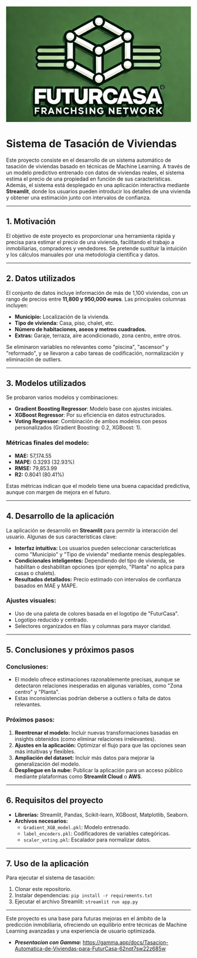 ![alt text](imgs/logo_futurcasa.png)
# Sistema de Tasación de Viviendas

Este proyecto consiste en el desarrollo de un sistema automático de tasación de viviendas basado en técnicas de Machine Learning. A través de un modelo predictivo entrenado con datos de viviendas reales, el sistema estima el precio de una propiedad en función de sus características. Además, el sistema está desplegado en una aplicación interactiva mediante **Streamlit**, donde los usuarios pueden introducir los detalles de una vivienda y obtener una estimación junto con intervalos de confianza.

---

## 1. Motivación

El objetivo de este proyecto es proporcionar una herramienta rápida y precisa para estimar el precio de una vivienda, facilitando el trabajo a inmobiliarias, compradores y vendedores. Se pretende sustituir la intuición y los cálculos manuales por una metodología científica y datos.

---

## 2. Datos utilizados

El conjunto de datos incluye información de más de 1,100 viviendas, con un rango de precios entre **11,800 y 950,000 euros**. Las principales columnas incluyen:

- **Municipio:** Localización de la vivienda.
- **Tipo de vivienda:** Casa, piso, chalet, etc.
- **Número de habitaciones, aseos y metros cuadrados.**
- **Extras:** Garaje, terraza, aire acondicionado, zona centro, entre otros.

Se eliminaron variables no relevantes como "piscina", "ascensor" y "reformado", y se llevaron a cabo tareas de codificación, normalización y eliminación de outliers.

---

## 3. Modelos utilizados

Se probaron varios modelos y combinaciones:

- **Gradient Boosting Regressor**: Modelo base con ajustes iniciales.
- **XGBoost Regressor**: Por su eficiencia en datos estructurados.
- **Voting Regressor**: Combinación de ambos modelos con pesos personalizados (Gradient Boosting: 0.2, XGBoost: 1).

### Métricas finales del modelo:
- **MAE:** 57,174.55
- **MAPE:** 0.3293 (32.93%)
- **RMSE:** 79,853.99
- **R2:** 0.8041 (80.41%)

Estas métricas indican que el modelo tiene una buena capacidad predictiva, aunque con margen de mejora en el futuro.

---

## 4. Desarrollo de la aplicación

La aplicación se desarrolló en **Streamlit** para permitir la interacción del usuario. Algunas de sus características clave:

- **Interfaz intuitiva:** Los usuarios pueden seleccionar características como "Municipio" y "Tipo de vivienda" mediante menús desplegables.
- **Condicionales inteligentes:** Dependiendo del tipo de vivienda, se habilitan o deshabilitan opciones (por ejemplo, "Planta" no aplica para casas o chalets).
- **Resultados detallados:** Precio estimado con intervalos de confianza basados en MAE y MAPE.

### Ajustes visuales:
- Uso de una paleta de colores basada en el logotipo de "FuturCasa".
- Logotipo reducido y centrado.
- Selectores organizados en filas y columnas para mayor claridad.

---

## 5. Conclusiones y próximos pasos

### Conclusiones:
- El modelo ofrece estimaciones razonablemente precisas, aunque se detectaron relaciones inesperadas en algunas variables, como "Zona centro" y "Planta".
- Estas inconsistencias podrían deberse a outliers o falta de datos relevantes.

### Próximos pasos:
1. **Reentrenar el modelo:** Incluir nuevas transformaciones basadas en insights obtenidos (como eliminar relaciones irrelevantes).
2. **Ajustes en la aplicación:** Optimizar el flujo para que las opciones sean más intuitivas y flexibles.
3. **Ampliación del dataset:** Incluir más datos para mejorar la generalización del modelo.
4. **Despliegue en la nube:** Publicar la aplicación para un acceso público mediante plataformas como **Streamlit Cloud** o **AWS**.

---

## 6. Requisitos del proyecto

- **Librerías:** Streamlit, Pandas, Scikit-learn, XGBoost, Matplotlib, Seaborn.
- **Archivos necesarios:**
  - `Gradient_XGB_model.pkl`: Modelo entrenado.
  - `label_encoders.pkl`: Codificadores de variables categóricas.
  - `scaler_voting.pkl`: Escalador para normalizar datos.

---

## 7. Uso de la aplicación

Para ejecutar el sistema de tasación:

1. Clonar este repositorio.
2. Instalar dependencias: `pip install -r requirements.txt`
3. Ejecutar el archivo Streamlit: `streamlit run app.py`

---

Este proyecto es una base para futuras mejoras en el ámbito de la predicción inmobiliaria, ofreciendo un equilibrio entre técnicas de Machine Learning avanzadas y una experiencia de usuario optimizada.

- ***Presentacion con Gamma:*** https://gamma.app/docs/Tasacion-Automatica-de-Viviendas-para-FuturCasa-62nqt7sw22z685w